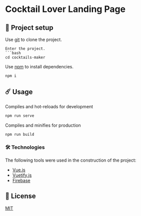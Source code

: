 # Cocktail Lover Landing Page

## 🚀 Project setup

Use [git](https://git-scm.com/) to clone the project.

```
Enter the project.
```bash
cd cocktails-maker
```
Use [npm](https://www.npmjs.com/) to install dependencies.
```bash
npm i
```


## ☄️ Usage

Compiles and hot-reloads for development
```bash
npm run serve
```

Compiles and minifies for production
```bash
npm run build
```

### 🛠️ Technologies

The following tools were used in the construction of the project:

- [Vue.js](https://vuejs.org/)
- [Vuetify.js](https://vuetifyjs.com/)
- [Firebase](https://firebase.google.com/)

## 🔑 License
[MIT](https://github.com/kirsanovmike/cocktails-maker/blob/master/LICENSE)
